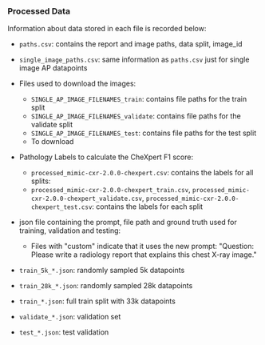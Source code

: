 ### Processed Data

Information about data stored in each file is recorded below:
- `paths.csv`: contains the report and image paths, data split, image_id
- `single_image_paths.csv`: same information as `paths.csv` just for single image AP datapoints

- Files used to download the images:
  - `SINGLE_AP_IMAGE_FILENAMES_train`: contains file paths for the train split
  - `SINGLE_AP_IMAGE_FILENAMES_validate`: contains file paths for the validate split
  - `SINGLE_AP_IMAGE_FILENAMES_test`: contains file paths for the test split
  - To download 

- Pathology Labels to calculate the CheXpert F1 score:
  - `processed_mimic-cxr-2.0.0-chexpert.csv`: contains the labels for all splits:
  - `processed_mimic-cxr-2.0.0-chexpert_train.csv`, `processed_mimic-cxr-2.0.0-chexpert_validate.csv`, `processed_mimic-cxr-2.0.0-chexpert_test.csv`: contains the labels for each split

- json file containing the prompt, file path and ground truth used for training, validation and testing:
  - Files with "custom" indicate that it uses the new prompt: "Question: Please write a radiology report that explains this chest X-ray image."
- `train_5k_*.json`: randomly sampled 5k datapoints
- `train_28k_*.json`: randomly sampled 28k datapoints
- `train_*.json`: full train split with 33k datapoints
- `validate_*.json`: validation set
- `test_*.json`: test validation

